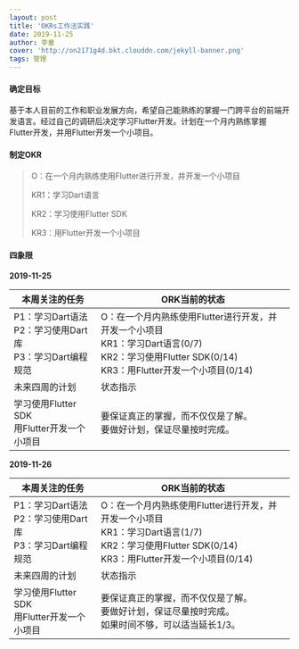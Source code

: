 ```yaml
---
layout: post
title: 'OKRs工作法实践'
date: 2019-11-25
author: 李童
cover: 'http://on2171g4d.bkt.clouddn.com/jekyll-banner.png'
tags: 管理
---
```


#### 确定目标

基于本人目前的工作和职业发展方向，希望自己能熟练的掌握一门跨平台的前端开发语言。经过自己的调研后决定学习Flutter开发。计划在一个月内熟练掌握Flutter开发，并用Flutter开发一个小项目。

#### 制定OKR

> O：在一个月内熟练使用Flutter进行开发，并开发一个小项目
>
> KR1：学习Dart语言
>
> KR2：学习使用Flutter SDK
>
> KR3：用Flutter开发一个小项目

#### 四象限

**2019-11-25**

| 本周关注的任务 | ORK当前的状态 |
| ---- | ---- |
| P1：学习Dart语法<br>P2：学习使用Dart库<br>P3：学习Dart编程规范 | O：在一个月内熟练使用Flutter进行开发，并开发一个小项目<br>KR1：学习Dart语言(0/7)<br>KR2：学习使用Flutter SDK(0/14)<br>KR3：用Flutter开发一个小项目(0/14) |
| 未来四周的计划 | 状态指示      |
| 学习使用Flutter SDK<br/>用Flutter开发一个小项目 | 要保证真正的掌握，而不仅仅是了解。<br>要做好计划，保证尽量按时完成。 |

**2019-11-26**

| 本周关注的任务                                               | ORK当前的状态                                                |
| ------------------------------------------------------------ | ------------------------------------------------------------ |
| P1：学习Dart语法<br>P2：学习使用Dart库<br>P3：学习Dart编程规范 | O：在一个月内熟练使用Flutter进行开发，并开发一个小项目<br>KR1：学习Dart语言(1/7)<br>KR2：学习使用Flutter SDK(0/14)<br>KR3：用Flutter开发一个小项目(0/14) |
| 未来四周的计划                                               | 状态指示                                                     |
| 学习使用Flutter SDK<br/>用Flutter开发一个小项目              | 要保证真正的掌握，而不仅仅是了解。<br>要做好计划，保证尽量按时完成。<br>如果时间不够，可以适当延长1/3。 |

